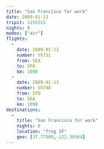 ```yaml
---
title: "San Francisco for work"
date: 2009-01-13
tripit: 1155515
nights: 0
modes: ["air"]
flights:
  -
    date: 2009-01-13
    number: VX751
    from: SEA
    to: SFO
    km: 1090
  -
    date: 2009-01-13
    number: VX748
    from: SFO
    to: SEA
    km: 1090
destinations:
  -
    title: "San Francisco for work"
    nights: 0
    location: "frog SF"
    geo: [37.77909,-122.39364]
---
```



